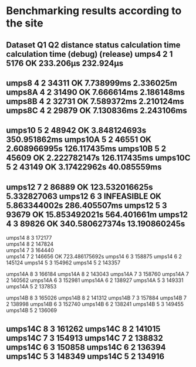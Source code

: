 # Benchmarking results according to the site

Dataset     Q1      Q2      distance    status      calculation time    calculation time
                                                    (debug)             (release)
umps4       2       1       5176        OK          233.206µs           232.924µs
----------------------------------------------------------------------------------------
umps8       4       2       34311       OK          7.738999ms          2.336025m
umps8A      4       2       31490       OK          7.666614ms          2.186148ms
umps8B      4       2       32731       OK          7.589372ms          2.210124ms
umps8C      4       2       29879       OK          7.130836ms          2.243106ms
----------------------------------------------------------------------------------------
umps10      5       2       48942       OK          3.848124693s        350.951862ms
umps10A     5       2       46551       OK          2.608966995s        126.117435ms
umps10B     5       2       45609       OK          2.222782147s        126.117435ms
umps10C     5       2       43149       OK          3.17422962s         40.085559ms
----------------------------------------------------------------------------------------
umps12      7       2       86889       OK          123.532016625s      5.332827063
umps12      6       3       INFEASIBLE  OK          5.863344002s        286.405507ms
umps12      5       3       93679       OK          15.853492021s       564.401661m
umps12      4       3       89826       OK          340.580627374s      13.190860245s
----------------------------------------------------------------------------------------
umps14      8       3       172177      
umps14      8       2       147824      
umps14      7       3       164440      
umps14      7       2       146656      OK                              723.486175692s
umps14      6       3       158875
umps14      6       2       145124
umps14      5       3       154962
umps14      5       2       143357

umps14A     8       3       166184
umps14A     8       2       143043
umps14A     7       3       158760
umps14A     7       2       140562
umps14A     6       3       152981
umps14A     6       2       138927
umps14A     5       3       149331
umps14A     5       2       137853

umps14B     8       3       165026
umps14B     8       2       141312
umps14B     7       3       157884
umps14B     7       2       138998
umps14B     6       3       152740
umps14B     6       2       138241
umps14B     5       3       149455
umps14B     5       2       136069

umps14C     8       3       161262
umps14C     8       2       141015
umps14C     7       3       154913
umps14C     7       2       138832
umps14C     6       3       150858
umps14C     6       2       136394
umps14C     5       3       148349
umps14C     5       2       134916
---------------------------------------------------------------------